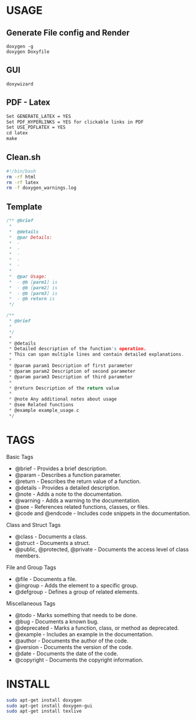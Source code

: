 
# USAGE
## Generate File config and Render
```
doxygen -g
doxygen Doxyfile
```
## GUI
```
doxywizard
```

## PDF - Latex
``` txt
Set GENERATE_LATEX = YES
Set PDF_HYPERLINKS = YES for clickable links in PDF
Set USE_PDFLATEX = YES
cd latex
make
```

## Clean.sh
``` sh
#!/bin/bash
rm -rf html
rm -rf latex
rm -f doxygen_warnings.log
```

## Template
``` C
/** @brief 
 *
 * 	@details
 * 	@par Details:
 * 	- 
 * 	- 
 * 	- 
 * 	- 
 * 	-  
 * 
 * 	@par Usage:
 * 	- @b [parm1] is
 * 	- @b [parm2] is
 * 	- @b [parm3] is
 * 	- @b return is
 */
 ``` 

``` C
/**
 * @brief 
 * 
 */
 *
 * @details
 * Detailed description of the function's operation.
 * This can span multiple lines and contain detailed explanations.
 *
 * @param param1 Description of first parameter
 * @param param2 Description of second parameter
 * @param param3 Description of third parameter
 *
 * @return Description of the return value
 *
 * @note Any additional notes about usage
 * @see Related functions
 * @example example_usage.c
 */
 ```

# TAGS
Basic Tags  
- @brief - Provides a brief description.
- @param - Describes a function parameter.
- @return - Describes the return value of a function.
- @details - Provides a detailed description.
- @note - Adds a note to the documentation.
- @warning - Adds a warning to the documentation.
- @see - References related functions, classes, or files.
- @code and @endcode - Includes code snippets in the documentation.  

Class and Struct Tags
- @class - Documents a class.
- @struct - Documents a struct.
- @public, @protected, @private - Documents the access level of class members.

File and Group Tags
- @file - Documents a file.
- @ingroup - Adds the element to a specific group.
- @defgroup - Defines a group of related elements.

Miscellaneous Tags
- @todo - Marks something that needs to be done.
- @bug - Documents a known bug.
- @deprecated - Marks a function, class, or method as deprecated.
- @example - Includes an example in the documentation.
- @author - Documents the author of the code.
- @version - Documents the version of the code.
- @date - Documents the date of the code.
- @copyright - Documents the copyright information.





# INSTALL
``` bash
sudo apt-get install doxygen
sudo apt-get install doxygen-gui
sudo apt-get install texlive
```

